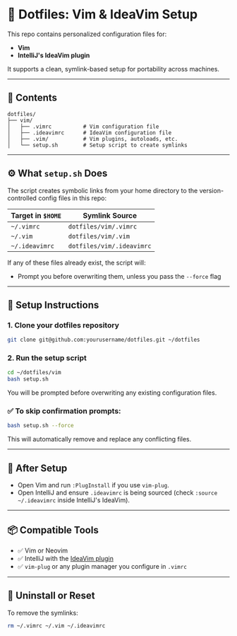 # 📝 Dotfiles: Vim & IdeaVim Setup

This repo contains personalized configuration files for:

- **Vim**
- **IntelliJ's IdeaVim plugin**

It supports a clean, symlink-based setup for portability across machines.

---

## 📁 Contents

```
dotfiles/
├── vim/
│   ├── .vimrc          # Vim configuration file
│   ├── .ideavimrc      # IdeaVim configuration file
│   ├── .vim/           # Vim plugins, autoloads, etc.
│   └── setup.sh        # Setup script to create symlinks
```

---

## ⚙️ What `setup.sh` Does

The script creates symbolic links from your home directory to the version-controlled config files in this repo:

| Target in `$HOME`        | Symlink Source                            |
|--------------------------|-------------------------------------------|
| `~/.vimrc`               | `dotfiles/vim/.vimrc`                     |
| `~/.vim`                 | `dotfiles/vim/.vim`                       |
| `~/.ideavimrc`           | `dotfiles/vim/.ideavimrc`                 |

If any of these files already exist, the script will:

- Prompt you before overwriting them, unless you pass the `--force` flag

---

## 🚀 Setup Instructions

### 1. Clone your dotfiles repository

```bash
git clone git@github.com:yourusername/dotfiles.git ~/dotfiles
```

### 2. Run the setup script

```bash
cd ~/dotfiles/vim
bash setup.sh
```

You will be prompted before overwriting any existing configuration files.

### ✅ To skip confirmation prompts:

```bash
bash setup.sh --force
```

This will automatically remove and replace any conflicting files.

---

## 🧪 After Setup

- Open Vim and run `:PlugInstall` if you use `vim-plug`.
- Open IntelliJ and ensure `.ideavimrc` is being sourced (check `:source ~/.ideavimrc` inside IntelliJ's IdeaVim).

---

## 📦 Compatible Tools

- ✅ Vim or Neovim
- ✅ IntelliJ with the [IdeaVim plugin](https://plugins.jetbrains.com/plugin/164-ideavim)
- ✅ `vim-plug` or any plugin manager you configure in `.vimrc`

---

## 🧹 Uninstall or Reset

To remove the symlinks:

```bash
rm ~/.vimrc ~/.vim ~/.ideavimrc
```

